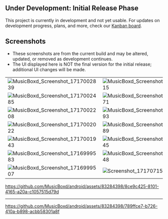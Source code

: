 ## Under Development: Initial Release Phase

This project is currently in development and not yet usable. For updates on development progress, plans, and more, check our [Kanban board](https://github.com/orgs/MusicBoxd/projects/1/views/1).

## Screenshots

- These screenshots are from the current build and may be altered, updated, or removed as
  development continues.
- The UI displayed here is NOT the final version for the initial release; additional UI changes will
  be made.

|                                                                                                                               |                                                                                                                               |                                                                                                                               |                                                                                                                               |
|-------------------------------------------------------------------------------------------------------------------------------|-------------------------------------------------------------------------------------------------------------------------------|-------------------------------------------------------------------------------------------------------------------------------|-------------------------------------------------------------------------------------------------------------------------------|
| ![MusicBoxd_Screenshot_1717002839](https://github.com/MusicBoxd/android/assets/83284398/8f7d758d-ad1a-4d3a-8a42-51b5951600ec) | ![MusicBoxd_Screenshot_1717002815](https://github.com/MusicBoxd/android/assets/83284398/6b529c6f-7588-4d18-95b9-d332912c893d) | ![MusicBoxd_Screenshot_1717002812](https://github.com/MusicBoxd/android/assets/83284398/2da3f247-1d8e-415e-897a-0727066d85d4) | ![MusicBoxd_Screenshot_1717002632](https://github.com/MusicBoxd/android/assets/83284398/a8b491f6-8e58-4b00-acad-27346dc72968) |
| ![MusicBoxd_Screenshot_1717002485](https://github.com/MusicBoxd/android/assets/83284398/653b52f8-a00c-48be-b17f-c69b5cd6b990) | ![MusicBoxd_Screenshot_1717002471](https://github.com/MusicBoxd/android/assets/83284398/7baedd93-bcf3-4687-92c9-707a141606df) | ![MusicBoxd_Screenshot_1717002314](https://github.com/MusicBoxd/android/assets/83284398/c476e60d-8db8-4292-9716-fbd26c25bdab) | ![MusicBoxd_Screenshot_1717002262](https://github.com/MusicBoxd/android/assets/83284398/767e32dc-74c3-446d-bbb6-3446f8030ef0) |
| ![MusicBoxd_Screenshot_1717002208](https://github.com/MusicBoxd/android/assets/83284398/5e46ea6a-395f-4e65-a897-4d73e7cdd690) | ![MusicBoxd_Screenshot_1717002193](https://github.com/MusicBoxd/android/assets/83284398/9c7e2564-3fb3-4e25-a01a-294d45662d58) | ![MusicBoxd_Screenshot_1717002183](https://github.com/MusicBoxd/android/assets/83284398/0227a058-9573-413b-82ab-0d41e67fbb5c) | ![MusicBoxd_Screenshot_1717002143](https://github.com/MusicBoxd/android/assets/83284398/223bd3f5-224d-415a-a578-9bd181c27c37) |
| ![MusicBoxd_Screenshot_1717002022](https://github.com/MusicBoxd/android/assets/83284398/f8760ae8-733a-4194-be61-be4aa85952e4) | ![MusicBoxd_Screenshot_1716999489](https://github.com/MusicBoxd/android/assets/83284398/b569b3a8-6fbf-43b7-bda4-94095ab1d645) | ![MusicBoxd_Screenshot_1717001947](https://github.com/MusicBoxd/android/assets/83284398/8b079537-1f40-40a0-a42a-b03ce03f0a1d) | ![MusicBoxd_Screenshot_1716999448](https://github.com/MusicBoxd/android/assets/83284398/77a8d7a6-da51-4d1e-8430-5b21a6d8fef9) |
| ![MusicBoxd_Screenshot_1717001943](https://github.com/MusicBoxd/android/assets/83284398/1529b304-a6ad-4f92-88a2-77be794591a8) | ![MusicBoxd_Screenshot_1716999645](https://github.com/MusicBoxd/android/assets/83284398/6a3087aa-404e-490b-ba27-cf60e99576af) | ![MusicBoxd_Screenshot_1716999628](https://github.com/MusicBoxd/android/assets/83284398/964a1248-2a72-4bf7-bf36-2502b4010165) | ![MusicBoxd_Screenshot_1716999607](https://github.com/MusicBoxd/android/assets/83284398/5555b54b-5790-402b-a6f7-ba27d6d84326) |
| ![MusicBoxd_Screenshot_1716999583](https://github.com/MusicBoxd/android/assets/83284398/3723e178-4ef9-49f3-b1e8-5c030baa699b) | ![MusicBoxd_Screenshot_1716999548](https://github.com/MusicBoxd/android/assets/83284398/8fb8665c-f0ad-4b82-bf02-4e73fea70cf7) | ![MusicBoxd_Screenshot_1716999544](https://github.com/MusicBoxd/android/assets/83284398/268f01cf-235e-4789-b7d1-8fed8a288092) | ![MusicBoxd_Screenshot_1716999524](https://github.com/MusicBoxd/android/assets/83284398/f759fa09-065f-46f3-9970-eae78d4ac93c) |
| ![MusicBoxd_Screenshot_1716999507](https://github.com/MusicBoxd/android/assets/83284398/dd516e36-5250-48bc-8355-f716a86074af) | ![Screenshot_1717071592](https://github.com/MusicBoxd/android/assets/83284398/998a83e6-31cc-499a-a928-7d454c6594d1)           |                                                                                                                               |                                                                                                                               |

https://github.com/MusicBoxd/android/assets/83284398/8ce9c425-8101-4165-a20a-c1057515d79d

__________________________

https://github.com/MusicBoxd/android/assets/83284398/789ffce7-b726-410a-b898-acbb58301a8f